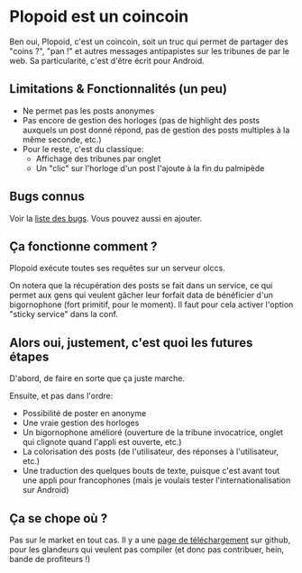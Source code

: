 # Plopoid est un coincoin

Ben oui, Plopoid, c'est un coincoin, soit un truc qui permet de partager des "coins ?", "pan !" et autres messages antipapistes sur les tribunes de par le web. Sa particularité, c'est d'être écrit pour Android.

## Limitations & Fonctionnalités (un peu)

* Ne permet pas les posts anonymes
* Pas encore de gestion des horloges (pas de highlight des posts auxquels un post donné répond, pas de gestion des posts multiples à la même seconde, etc.)
* Pour le reste, c'est du classique:
  * Affichage des tribunes par onglet
  * Un "clic" sur l'horloge d'un post l'ajoute à la fin du palmipède

## Bugs connus

Voir la [liste des bugs](https://github.com/lesensei/Plopoid/issues). Vous pouvez aussi en ajouter.

## Ça fonctionne comment ?

Plopoid exécute toutes ses requêtes sur un serveur olccs.

On notera que la récupération des posts se fait dans un service, ce qui permet aux gens qui veulent gâcher leur forfait data de bénéficier d'un bigornophone (fort primitif, pour le moment). Il faut pour cela activer l'option "sticky service" dans la conf.

## Alors oui, justement, c'est quoi les futures étapes

D'abord, de faire en sorte que ça juste marche.

Ensuite, et pas dans l'ordre:

* Possibilité de poster en anonyme
* Une vraie gestion des horloges
* Un bigornophone amélioré (ouverture de la tribune invocatrice, onglet qui clignote quand l'appli est ouverte, etc.)
* La colorisation des posts (de l'utilisateur, des réponses à l'utilisateur, etc.)
* Une traduction des quelques bouts de texte, puisque c'est avant tout une appli pour francophones (mais je voulais tester l'internationalisation sur Android)

## Ça se chope où ?

Pas sur le market en tout cas. Il y a une [page de téléchargement](https://github.com/lesensei/Plopoid/downloads) sur github, pour les glandeurs qui veulent pas compiler (et donc pas contribuer, hein, bande de profiteurs !)